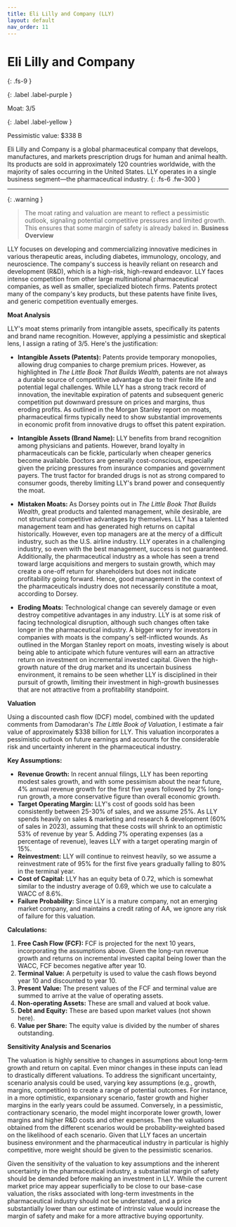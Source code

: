 ```yaml
---
title: Eli Lilly and Company (LLY)
layout: default
nav_order: 11
---
```


# Eli Lilly and Company
{: .fs-9 }

{: .label .label-purple }

Moat: 3/5

{: .label .label-yellow }

Pessimistic value: $338 B

Eli Lilly and Company is a global pharmaceutical company that develops, manufactures, and markets prescription drugs for human and animal health. Its products are sold in approximately 120 countries worldwide, with the majority of sales occurring in the United States. LLY operates in a single business segment—the pharmaceutical industry.
{: .fs-6 .fw-300 }

---

{: .warning } 
>The moat rating and valuation are meant to reflect a pessimistic outlook, signaling potential competitive pressures and limited growth. This ensures that some margin of safety is already baked in.
**Business Overview**

LLY focuses on developing and commercializing innovative medicines in various therapeutic areas, including diabetes, immunology, oncology, and neuroscience.  The company's success is heavily reliant on research and development (R&D), which is a high-risk, high-reward endeavor. LLY faces intense competition from other large multinational pharmaceutical companies, as well as smaller, specialized biotech firms. Patents protect many of the company's key products, but these patents have finite lives, and generic competition eventually emerges.

**Moat Analysis**

LLY's moat stems primarily from intangible assets, specifically its patents and brand name recognition. However, applying a pessimistic and skeptical lens, I assign a rating of 3/5. Here's the justification:

* **Intangible Assets (Patents):** Patents provide temporary monopolies, allowing drug companies to charge premium prices. However, as highlighted in *The Little Book That Builds Wealth*, patents are not always a durable source of competitive advantage due to their finite life and potential legal challenges. While LLY has a strong track record of innovation, the inevitable expiration of patents and subsequent generic competition put downward pressure on prices and margins, thus eroding profits.  As outlined in the Morgan Stanley report on moats, pharmaceutical firms typically need to show substantial improvements in economic profit from innovative drugs to offset this patent expiration.

* **Intangible Assets (Brand Name):** LLY benefits from brand recognition among physicians and patients.  However, brand loyalty in pharmaceuticals can be fickle, particularly when cheaper generics become available.  Doctors are generally cost-conscious, especially given the pricing pressures from insurance companies and government payers.  The trust factor for branded drugs is not as strong compared to consumer goods, thereby limiting LLY's brand power and consequently the moat.

* **Mistaken Moats:**  As Dorsey points out in *The Little Book That Builds Wealth*, great products and talented management, while desirable, are not structural competitive advantages by themselves.  LLY has a talented management team and has generated high returns on capital historically.  However, even top managers are at the mercy of a difficult industry, such as the U.S. airline industry. LLY operates in a challenging industry, so even with the best management, success is not guaranteed.  Additionally,  the pharmaceutical industry as a whole has seen a trend toward large acquisitions and mergers to sustain growth, which may create a one-off return for shareholders but does not indicate profitability going forward.  Hence, good management in the context of the pharmaceuticals industry does not necessarily constitute a moat, according to Dorsey.

* **Eroding Moats:**  Technological change can severely damage or even destroy competitive advantages in any industry. LLY is at some risk of facing technological disruption, although such changes often take longer in the pharmaceutical industry. A bigger worry for investors in companies with moats is the company's self-inflicted wounds. As outlined in the Morgan Stanley report on moats, investing wisely is about being able to anticipate which future ventures will earn an attractive return on investment on incremental invested capital.  Given the high-growth nature of the drug market and its uncertain business environment, it remains to be seen whether LLY is disciplined in their pursuit of growth, limiting their investment in high-growth businesses that are not attractive from a profitability standpoint.

**Valuation**

Using a discounted cash flow (DCF) model, combined with the updated comments from Damodaran's *The Little Book of Valuation*, I estimate a fair value of approximately \$338 billion for LLY. This valuation incorporates a pessimistic outlook on future earnings and accounts for the considerable risk and uncertainty inherent in the pharmaceutical industry.

**Key Assumptions:**

* **Revenue Growth:**  In recent annual filings, LLY has been reporting modest sales growth, and with some pessimism about the near future, 4% annual revenue growth for the first five years followed by 2% long-run growth, a more conservative figure than overall economic growth.
* **Target Operating Margin:** LLY's cost of goods sold has been consistently between 25-30% of sales, and we assume 25%. As LLY spends heavily on sales & marketing and research & development (60% of sales in 2023), assuming that these costs will shrink to an optimistic 53% of revenue by year 5. Adding 7% operating expenses (as a percentage of revenue), leaves LLY with a target operating margin of 15%.
* **Reinvestment:** LLY will continue to reinvest heavily, so we assume a reinvestment rate of 95% for the first five years gradually falling to 80% in the terminal year.
* **Cost of Capital:** LLY has an equity beta of 0.72, which is somewhat similar to the industry average of 0.69, which we use to calculate a WACC of 8.6%.
* **Failure Probability:**  Since LLY is a mature company, not an emerging market company, and maintains a credit rating of AA, we ignore any risk of failure for this valuation. 

**Calculations:**

1. **Free Cash Flow (FCF):** FCF is projected for the next 10 years, incorporating the assumptions above. Given the long-run revenue growth and returns on incremental invested capital being lower than the WACC, FCF becomes negative after year 10.
2. **Terminal Value:** A perpetuity is used to value the cash flows beyond year 10 and discounted to year 10.
3. **Present Value:** The present values of the FCF and terminal value are summed to arrive at the value of operating assets.
4. **Non-operating Assets:** These are small and valued at book value.
5. **Debt and Equity:**  These are based upon market values (not shown here).
6. **Value per Share:** The equity value is divided by the number of shares outstanding.

**Sensitivity Analysis and Scenarios**

The valuation is highly sensitive to changes in assumptions about long-term growth and return on capital. Even minor changes in these inputs can lead to drastically different valuations. To address the significant uncertainty, scenario analysis could be used, varying key assumptions (e.g., growth, margins, competition) to create a range of potential outcomes.  For instance, in a more optimistic, expansionary scenario,  faster growth and higher margins in the early years could be assumed. Conversely, in a pessimistic, contractionary scenario, the model might incorporate lower growth, lower margins and higher R&D costs and other expenses.  Then the valuations obtained from the different scenarios would be probability-weighted based on the likelihood of each scenario. Given that LLY faces an uncertain business environment and the pharmaceutical industry in particular is highly competitive, more weight should be given to the pessimistic scenarios.

Given the sensitivity of the valuation to key assumptions and the inherent uncertainty in the pharmaceutical industry, a substantial margin of safety should be demanded before making an investment in LLY. While the current market price may appear superficially to be close to our base-case valuation, the risks associated with long-term investments in the pharmaceutical industry should not be understated, and a price substantially lower than our estimate of intrinsic value would increase the margin of safety and make for a more attractive buying opportunity.